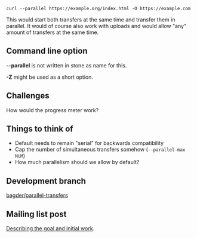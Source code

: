     curl --parallel https://example.org/index.html -O https://example.com

This would start both transfers at the same time and transfer them in parallel. It would of course also work with uploads and would allow "any" amount of transfers at the same time.

## Command line option

**--parallel** is not written in stone as name for this.

**-Z** might be used as a short option.

## Challenges

How would the progress meter work?

## Things to think of

- Default needs to remain "serial" for backwards compatibility
- Cap the number of simultaneous transfers somehow (`--parallel-max NUM`)
- How much parallelism should we allow by default?

## Development branch

[bagder/parallel-transfers](https://github.com/curl/curl/tree/bagder/parallel-transfers)

## Mailing list post

[Describing the goal and initial work](https://curl.haxx.se/mail/archive-2019-04/0007.html).
